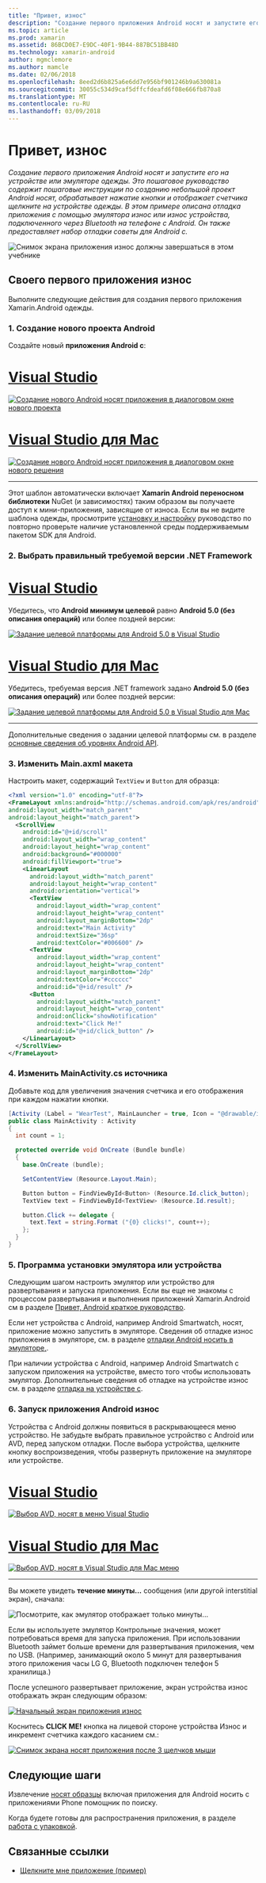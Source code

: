 ```yaml
---
title: "Привет, износ"
description: "Создание первого приложения Android носят и запустите его на устройстве или эмуляторе одежды. Это пошаговое руководство содержит пошаговые инструкции по созданию небольшой проект Android носят, обрабатывает нажатие кнопки и отображает счетчика щелкните на устройстве одежды. В этом примере описана отладка приложения с помощью эмулятора износ или износ устройства, подключенного через Bluetooth на телефоне с Android. Он также предоставляет набор отладки советы для Android с."
ms.topic: article
ms.prod: xamarin
ms.assetid: 86BCD0E7-E9DC-40F1-9B44-887BC51BB48D
ms.technology: xamarin-android
author: mgmclemore
ms.author: mamcle
ms.date: 02/06/2018
ms.openlocfilehash: 8eed2d6b825a6e6dd7e956bf901246b9a630081a
ms.sourcegitcommit: 30055c534d9caf5dffcfdeafd6f08e666fb870a8
ms.translationtype: MT
ms.contentlocale: ru-RU
ms.lasthandoff: 03/09/2018
---
```

# <a name="hello-wear"></a>Привет, износ

_Создание первого приложения Android носят и запустите его на устройстве или эмуляторе одежды. Это пошаговое руководство содержит пошаговые инструкции по созданию небольшой проект Android носят, обрабатывает нажатие кнопки и отображает счетчика щелкните на устройстве одежды. В этом примере описана отладка приложения с помощью эмулятора износ или износ устройства, подключенного через Bluetooth на телефоне с Android. Он также предоставляет набор отладки советы для Android с._

![Снимок экрана приложения износ должны завершаться в этом учебнике](hello-wear-images/example.png)

## <a name="your-first-wear-app"></a>Своего первого приложения износ

Выполните следующие действия для создания первого приложения Xamarin.Android одежды.

### <a name="1-create-a-new-android-project"></a>1. Создание нового проекта Android

Создайте новый **приложения Android с**:

# <a name="visual-studiotabvswin"></a>[Visual Studio](#tab/vswin)

[![Создание нового Android носят приложения в диалоговом окне нового проекта](hello-wear-images/vs/new-solution-sml.png)](hello-wear-images/vs/new-solution.png#lightbox)

# <a name="visual-studio-for-mactabvsmac"></a>[Visual Studio для Mac](#tab/vsmac)

[![Создание нового Android носят приложения в диалоговом окне нового решения](hello-wear-images/xs/new-solution-sml.png)](hello-wear-images/xs/new-solution.png#lightbox)

-----


Этот шаблон автоматически включает **Xamarin Android переносном библиотеки** NuGet (и зависимостях) таким образом вы получаете доступ к мини-приложения, зависящие от износа. Если вы не видите шаблона одежды, просмотрите [установку и настройку](~/android/wear/get-started/installation.md) руководство по повторно проверьте наличие установленной среды поддерживаемым пакетом SDK для Android. 

### <a name="2-choose-the-correct-target-framework"></a>2. Выбрать правильный **требуемой версии .NET Framework**

# <a name="visual-studiotabvswin"></a>[Visual Studio](#tab/vswin)

Убедитесь, что **Android минимум целевой** равно **Android 5.0 (без описания операций)** или более поздней версии: 

[![Задание целевой платформы для Android 5.0 в Visual Studio](hello-wear-images/vs/target-framework-sml.png)](hello-wear-images/vs/target-framework.png#lightbox)

# <a name="visual-studio-for-mactabvsmac"></a>[Visual Studio для Mac](#tab/vsmac)

Убедитесь, требуемая версия .NET framework задано **Android 5.0 (без описания операций)** или более поздней версии:

[![Задание целевой платформы для Android 5.0 в Visual Studio для Mac](hello-wear-images/xs/target-framework-sml.png)](hello-wear-images/xs/target-framework.png#lightbox)

-----

Дополнительные сведения о задании целевой платформы см. в разделе [основные сведения об уровнях Android API](~/android/app-fundamentals/android-api-levels.md).


### <a name="3-edit-the-mainaxml-layout"></a>3. Изменить **Main.axml** макета

Настроить макет, содержащий `TextView` и `Button` для образца: 

```xml
<?xml version="1.0" encoding="utf-8"?>
<FrameLayout xmlns:android="http://schemas.android.com/apk/res/android"
android:layout_width="match_parent"
android:layout_height="match_parent">
  <ScrollView
    android:id="@+id/scroll"
    android:layout_width="wrap_content"
    android:layout_height="wrap_content"
    android:background="#000000"
    android:fillViewport="true">
    <LinearLayout
      android:layout_width="match_parent"
      android:layout_height="wrap_content"
      android:orientation="vertical">
      <TextView
        android:layout_width="wrap_content"
        android:layout_height="wrap_content"
        android:layout_marginBottom="2dp"
        android:text="Main Activity"
        android:textSize="36sp"
        android:textColor="#006600" />
      <TextView
        android:layout_width="wrap_content"
        android:layout_height="wrap_content"
        android:layout_marginBottom="2dp"
        android:textColor="#cccccc"
        android:id="@+id/result" />
      <Button
        android:layout_width="match_parent"
        android:layout_height="wrap_content"
        android:onClick="showNotification"
        android:text="Click Me!"
        android:id="@+id/click_button" />
    </LinearLayout>
  </ScrollView>
</FrameLayout>
```

### <a name="4-edit-the-mainactivitycs-source"></a>4. Изменить **MainActivity.cs** источника

Добавьте код для увеличения значения счетчика и его отображения при каждом нажатии кнопки. 

```csharp
[Activity (Label = "WearTest", MainLauncher = true, Icon = "@drawable/icon")]
public class MainActivity : Activity
{
  int count = 1;

  protected override void OnCreate (Bundle bundle)
  {
    base.OnCreate (bundle);

    SetContentView (Resource.Layout.Main);

    Button button = FindViewById<Button> (Resource.Id.click_button);
    TextView text = FindViewById<TextView> (Resource.Id.result);

    button.Click += delegate {
      text.Text = string.Format ("{0} clicks!", count++);
    };
  }
}
```

### <a name="5-setup-an-emulator-or-device"></a>5. Программа установки эмулятора или устройства

Следующим шагом настроить эмулятор или устройство для развертывания и запуска приложения. Если вы еще не знакомы с процессом развертывания и выполнения приложений Xamarin.Android см в разделе [Привет, Android краткое руководство](~/android/get-started/hello-android/hello-android-quickstart.md).

Если нет устройства с Android, например Android Smartwatch, носят, приложение можно запустить в эмуляторе. Сведения об отладке износ приложения в эмуляторе, см. в разделе [отладки Android носить в эмуляторе,](~/android/wear/deploy-test/debug-on-emulator.md).

При наличии устройства с Android, например Android Smartwatch с запуском приложения на устройстве, вместо того чтобы использовать эмулятор. Дополнительные сведения об отладке на устройстве износ см. в разделе [отладка на устройстве с](~/android/wear/deploy-test/debug-on-device.md).


### <a name="6-run-the-android-wear-app"></a>6. Запуск приложения Android износ

Устройства с Android должны появиться в раскрывающееся меню устройство. Не забудьте выбрать правильное устройство с Android или AVD, перед запуском отладки. После выбора устройства, щелкните кнопку воспроизведения, чтобы развернуть приложение на эмуляторе или устройстве.

# <a name="visual-studiotabvswin"></a>[Visual Studio](#tab/vswin)

[![Выбор AVD, носят в меню Visual Studio](hello-wear-images/vs/choose-wear-sim.png)](hello-wear-images/vs/choose-wear-sim.png#lightbox)

# <a name="visual-studio-for-mactabvsmac"></a>[Visual Studio для Mac](#tab/vsmac)

[![Выбор AVD, носят в Visual Studio для Mac меню](hello-wear-images/xs/choose-wear-sim.png)](hello-wear-images/xs/choose-wear-sim.png#lightbox)

-----

Вы можете увидеть **течение минуты...**  сообщения (или другой interstitial экран), сначала: 

![Посмотрите, как эмулятор отображает только минуты...](hello-wear-images/please-wait.png)

Если вы используете эмулятор Контрольные значения, может потребоваться время для запуска приложения. При использовании Bluetooth займет больше времени для развертывания приложения, чем по USB. (Например, занимающий около 5 минут для развертывания этого приложения часы LG G, Bluetooth подключен телефон 5 хранилища.)

После успешного развертывает приложение, экран устройства износ отображать экран следующим образом:

[![Начальный экран приложения износ](hello-wear-images/mainactivity-screen.png)](hello-wear-images/mainactivity-screen.png#lightbox)

Коснитесь **CLICK ME!** кнопка на лицевой стороне устройства Износ и инкремент счетчика каждого касанием см.:

[![Снимок экрана носят приложения после 3 щелчков мыши](hello-wear-images/mainactivity-counts.png)](hello-wear-images/mainactivity-counts.png#lightbox)


## <a name="next-steps"></a>Следующие шаги

Извлечение [носят образцы](https://developer.xamarin.com/samples/android/Android%20Wear/) включая приложения для Android носить с приложениями Phone помощник по поиску.

Когда будете готовы для распространения приложения, в разделе [работа с упаковкой](~/android/wear/deploy-test/packaging.md).


## <a name="related-links"></a>Связанные ссылки

- [Щелкните мне приложение (пример)](https://developer.xamarin.com/samples/monodroid/wear/WearTest/)
